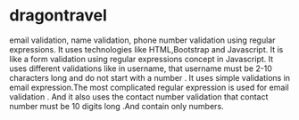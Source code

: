 # dragontravel
email validation, name validation, phone number validation using regular expressions.
It uses technologies like HTML,Bootstrap and Javascript. It is like a form validation using regular expressions concept in Javascript. It uses different validations like in username,
that username must be 2-10 characters long and do not start with a number . It uses simple validations in email expression.The most complicated regular expression is used for email 
validation . And it also uses the contact number validation that contact number must be 10 digits long .And contain only numbers.
